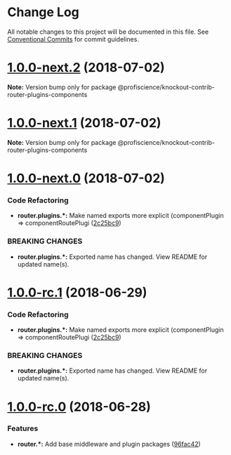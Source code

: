 # Change Log

All notable changes to this project will be documented in this file.
See [Conventional Commits](https://conventionalcommits.org) for commit guidelines.

<a name="1.0.0-next.2"></a>
# [1.0.0-next.2](https://github.com/Profiscience/knockout-contrib/compare/@profiscience/knockout-contrib-router-plugins-components@1.0.0-next.1...@profiscience/knockout-contrib-router-plugins-components@1.0.0-next.2) (2018-07-02)




**Note:** Version bump only for package @profiscience/knockout-contrib-router-plugins-components

<a name="1.0.0-next.1"></a>
# [1.0.0-next.1](https://github.com/Profiscience/knockout-contrib/compare/@profiscience/knockout-contrib-router-plugins-components@1.0.0-next.0...@profiscience/knockout-contrib-router-plugins-components@1.0.0-next.1) (2018-07-02)




**Note:** Version bump only for package @profiscience/knockout-contrib-router-plugins-components

<a name="1.0.0-next.0"></a>
# [1.0.0-next.0](https://github.com/Profiscience/knockout-contrib/compare/@profiscience/knockout-contrib-router-plugins-components@1.0.0-rc.0...@profiscience/knockout-contrib-router-plugins-components@1.0.0-next.0) (2018-07-02)


### Code Refactoring

* **router.plugins.*:** Make named exports more explicit (componentPlugin => componentRoutePlugi ([2c25bc9](https://github.com/Profiscience/knockout-contrib/commit/2c25bc9))


### BREAKING CHANGES

* **router.plugins.*:** Exported name has changed. View README for updated name(s).




<a name="1.0.0-rc.1"></a>

# [1.0.0-rc.1](https://github.com/Profiscience/knockout-contrib/compare/@profiscience/knockout-contrib-router-plugins-components@1.0.0-rc.0...@profiscience/knockout-contrib-router-plugins-components@1.0.0-rc.1) (2018-06-29)

### Code Refactoring

- **router.plugins.\*:** Make named exports more explicit (componentPlugin => componentRoutePlugi ([2c25bc9](https://github.com/Profiscience/knockout-contrib/commit/2c25bc9))

### BREAKING CHANGES

- **router.plugins.\*:** Exported name has changed. View README for updated name(s).

<a name="1.0.0-rc.0"></a>

# [1.0.0-rc.0](https://github.com/Profiscience/knockout-contrib/compare/@profiscience/knockout-contrib-router-plugins-components@1.0.0-alpha.10...@profiscience/knockout-contrib-router-plugins-components@1.0.0-rc.0) (2018-06-28)

### Features

- **router.\*:** Add base middleware and plugin packages ([96fac42](https://github.com/Profiscience/knockout-contrib/commit/96fac42))
